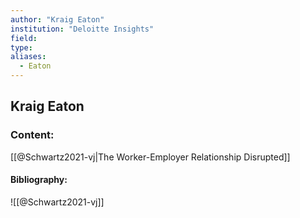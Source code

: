 ```yaml
---
author: "Kraig Eaton"
institution: "Deloitte Insights"
field:
type:
aliases:
  - Eaton
---
```


## Kraig Eaton

### Content:
[[@Schwartz2021-vj|The Worker-Employer Relationship Disrupted]]

#### Bibliography:

![[@Schwartz2021-vj]]
